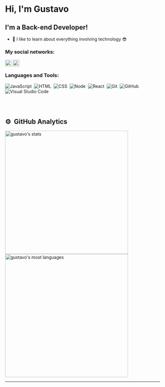 <h1 align="left">Hi, I'm Gustavo</h1>

## I'm a Back-end Developer!

- 🔭 I like to learn about everything involving technology 😎

### My social networks:

<img align="left" alt="gustavofari | LinkedIn" width="22px" src="https://cdn.jsdelivr.net/npm/simple-icons@v3/icons/linkedin.svg" />
<img align="left" alt="gustavofari | Instagram" width="22px" src="https://cdn.jsdelivr.net/npm/simple-icons@v3/icons/instagram.svg" />

<br />

### Languages and Tools:


![JavaScript](https://img.shields.io/badge/-JavaScript-05122A?style=flat&logo=javascript)&nbsp;
![HTML](https://img.shields.io/badge/-HTML-05122A?style=flat&logo=HTML5)&nbsp;
![CSS](https://img.shields.io/badge/-CSS-05122A?style=flat&logo=CSS3&logoColor=1572B6)&nbsp;
![Node](https://img.shields.io/badge/-Node-05122A?style=flat&logo=node)&nbsp;
![React](https://img.shields.io/badge/-React-05122A?style=flat&logo=react)&nbsp;
![Git](https://img.shields.io/badge/-Git-05122A?style=flat&logo=git)&nbsp;
![GitHub](https://img.shields.io/badge/-GitHub-05122A?style=flat&logo=github)&nbsp;
![Visual Studio Code](https://img.shields.io/badge/-Visual%20Studio%20Code-05122A?style=flat&logo=visual-studio-code&logoColor=007ACC)&nbsp;

<br><br>

## ⚙️ &nbsp;GitHub Analytics

<p align="left">
<img width="400em" src="https://github-readme-stats.vercel.app/api?username=gustavofari&show_icons=true&theme=vision-friendly-dark" alt="gustavo's stats"/>
<img width="400em" src="https://github-readme-stats.vercel.app/api/top-langs/?username=gustavofari&layout=compact&theme=vision-friendly-dark" alt="gustavo's most languages"/>
 
</p>

---
